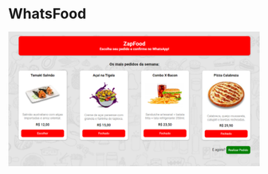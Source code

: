 # WhatsFood

<a href="https://paulpessoa.github.io/ZapFood/" target="_blank">
<img src="./zapfood-print.png">
</a>
